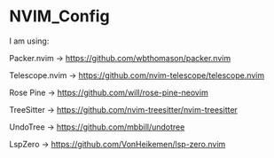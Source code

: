 # NVIM_Config

I am using:


Packer.nvim  ->  https://github.com/wbthomason/packer.nvim

Telescope.nvim -> https://github.com/nvim-telescope/telescope.nvim

Rose Pine -> https://github.com/will/rose-pine-neovim

TreeSitter -> https://github.com/nvim-treesitter/nvim-treesitter

UndoTree -> https://github.com/mbbill/undotree

LspZero -> https://github.com/VonHeikemen/lsp-zero.nvim
